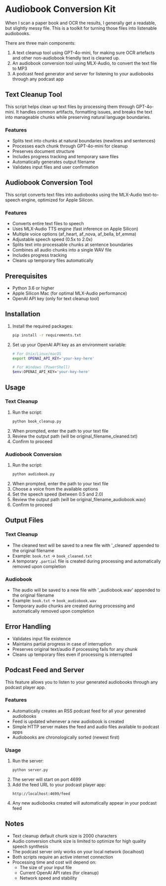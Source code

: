 # Audiobook Conversion Kit

When I scan a paper book and OCR the results, I generally get a readable, but slightly messy file. This is a toolkit for turning those files into listenable audiobooks.

There are three main components: 

1. A text cleanup tool using GPT-4o-mini, for making sure OCR artefacts and other non-audiobook friendly text is cleaned up. 
2. An audiobook conversion tool using MLX-Audio, to convert the text file to MP3
3. A podcast feed generator and server for listening to your audiobooks through any podcast app

## Text Cleanup Tool

This script helps clean up text files by processing them through GPT-4o-mini. It handles common artifacts, formatting issues, and breaks the text into manageable chunks while preserving natural language boundaries.

### Features
- Splits text into chunks at natural boundaries (newlines and sentences)
- Processes each chunk through GPT-4o-mini for cleanup
- Preserves document structure
- Includes progress tracking and temporary save files
- Automatically generates output filename
- Validates input files and user confirmation

## Audiobook Conversion Tool

This script converts text files into audiobooks using the MLX-Audio text-to-speech engine, optimized for Apple Silicon.

### Features
- Converts entire text files to speech
- Uses MLX-Audio TTS engine (fast inference on Apple Silicon)
- Multiple voice options (af_heart, af_nova, af_bella, bf_emma)
- Adjustable speech speed (0.5x to 2.0x)
- Splits text into processable chunks at sentence boundaries
- Combines all audio chunks into a single WAV file
- Includes progress tracking
- Cleans up temporary files automatically

## Prerequisites
- Python 3.6 or higher
- Apple Silicon Mac (for optimal MLX-Audio performance)
- OpenAI API key (only for text cleanup tool)

## Installation

1. Install the required packages:
   ```bash
   pip install -r requirements.txt
   ```

2. Set up your OpenAI API key as an environment variable:
   ```bash
   # For Unix/Linux/macOS
   export OPENAI_API_KEY='your-key-here'
   
   # For Windows (PowerShell)
   $env:OPENAI_API_KEY='your-key-here'
   ```

## Usage

### Text Cleanup
1. Run the script:
   ```bash
   python book_cleanup.py
   ```
2. When prompted, enter the path to your text file
3. Review the output path (will be original_filename_cleaned.txt)
4. Confirm to proceed

### Audiobook Conversion
1. Run the script:
   ```bash
   python audiobook.py
   ```
2. When prompted, enter the path to your text file
3. Choose a voice from the available options
4. Set the speech speed (between 0.5 and 2.0)
5. Review the output path (will be original_filename_audiobook.wav)
6. Confirm to proceed

## Output Files

### Text Cleanup
- The cleaned text will be saved to a new file with '_cleaned' appended to the original filename
- Example: `book.txt` → `book_cleaned.txt`
- A temporary `.partial` file is created during processing and automatically removed upon completion

### Audiobook
- The audio will be saved to a new file with '_audiobook.wav' appended to the original filename
- Example: `book.txt` → `book_audiobook.wav`
- Temporary audio chunks are created during processing and automatically removed upon completion

## Error Handling
- Validates input file existence
- Maintains partial progress in case of interruption
- Preserves original text/audio if processing fails for any chunk
- Cleans up temporary files even if processing is interrupted

## Podcast Feed and Server

This feature allows you to listen to your generated audiobooks through any podcast player app.

### Features
- Automatically creates an RSS podcast feed for all your generated audiobooks
- Feed is updated whenever a new audiobook is created
- Simple HTTP server makes the feed and audio files available to podcast apps
- Audiobooks are chronologically sorted (newest first)

### Usage
1. Run the server:
   ```bash
   python server.py
   ```
2. The server will start on port 4699
3. Add the feed URL to your podcast player app:
   ```
   http://localhost:4699/feed
   ```
4. Any new audiobooks created will automatically appear in your podcast feed

## Notes
- Text cleanup default chunk size is 2000 characters
- Audio conversion chunk size is limited to optimize for high quality speech synthesis
- The podcast server only works on your local network (localhost)
- Both scripts require an active internet connection
- Processing time and cost will depend on:
  - The size of your input file
  - Current OpenAI API rates (for cleanup)
  - Network speed and stability


